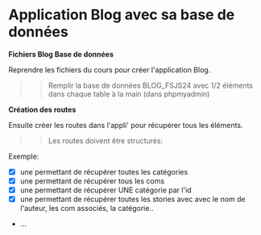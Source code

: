 # Application Blog avec sa base de données

**Fichiers Blog Base de données**

Reprendre les fichiers du cours pour créer l'application Blog. 

>> Remplir la base de données BLOG_FSJS24 avec 1/2 éléments dans chaque table à la main (dans phpmyadmin)

**Création des routes**

Ensuite créer les routes dans l'appli' pour récupérer tous les éléments.

>>Les routes doivent être structurés:

Exemple:
- [x] une permettant de récupérer toutes les catégories
- [x] une permettant de récupérer tous les coms
- [x] une permettant de récupérer UNE catégorie par l'id
- [x] une permettant de récupérer toutes les stories avec avec le nom de l'auteur, les com associés, la catégorie..
- ... 